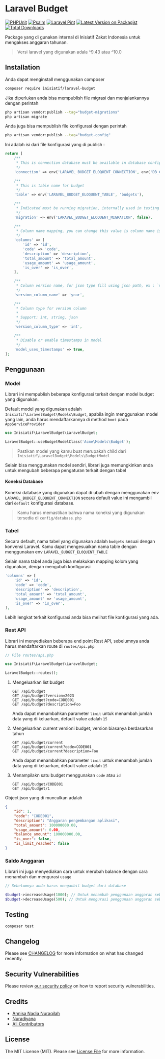 # Laravel Budget

[![PHPUnit](https://github.com/atInisiatifZakat/laravel-budget/actions/workflows/run-tests.yml/badge.svg?branch=main)](https://github.com/atInisiatifZakat/laravel-budget/actions/workflows/run-tests.yml)
[![Psalm](https://github.com/atInisiatifZakat/laravel-budget/actions/workflows/run-psalm-static-analyst.yml/badge.svg?branch=main)](https://github.com/atInisiatifZakat/laravel-budget/actions/workflows/run-psalm-static-analyst.yml)
[![Laravel Pint](https://github.com/atInisiatifZakat/laravel-budget/actions/workflows/fix-php-code-style-issues.yml/badge.svg)](https://github.com/atInisiatifZakat/laravel-budget/actions/workflows/fix-php-code-style-issues.yml)
[![Latest Version on Packagist](https://img.shields.io/packagist/v/inisiatif/laravel-budget.svg?style=flat-square)](https://packagist.org/packages/inisiatif/laravel-budget)
[![Total Downloads](https://img.shields.io/packagist/dt/inisiatif/laravel-budget.svg?style=flat-square)](https://packagist.org/packages/inisiatif/laravel-budget)

Package yang di gunakan internal di Inisiatif Zakat Indonesia untuk mengakses anggaran tahunan.

> Versi laravel yang digunakan adala ^9.43 atau ^10.0

## Installation

Anda dapat menginstall menggunakan composer

```bash
composer require inisiatif/laravel-budget
```

Jika diperlukan anda bisa mempublish file migrasi dan menjalankannya dengan perintah

```bash
php artisan vendor:publish --tag="budget-migrations"
php artisan migrate
```

Anda juga bisa mempublish file konfigurasi dengan perintah

```bash
php artisan vendor:publish --tag="budget-config"
```

Ini adalah isi dari file konfigurasi yang di publish :

```php
return [
    /**
     * This is connection database must be available in database config
     */
    'connection' => env('LARAVEL_BUDGET_ELOQUENT_CONNECTION', env('DB_CONNECTION', 'sqlite')),

    /**
     * This is table name for budget
     */
    'table' => env('LARAVEL_BUDGET_ELOQUENT_TABLE', 'budgets'),

    /**
     * Indicated must be running migration, internally used in testing
     */
    'migration' => env('LARAVEL_BUDGET_ELOQUENT_MIGRATION', false),

    /**
     * Column name mapping, you can change this value is column name is different
     */
    'columns' => [
        'id' => 'id',
        'code' => 'code',
        'description' => 'description',
        'total_amount' => 'total_amount',
        'usage_amount' => 'usage_amount',
        'is_over' => 'is_over',
    ],

    /**
     * Column version name, for json type fill using json path, ex : `version->year`
     */
    'version_column_name' => 'year',

    /**
     * Column type for version column
     *
     * Support: int, string, json
     */
    'version_column_type' => 'int',

    /**
     * Disable or enable timestamps in model
     */
    'model_uses_timestamps' => true,
];

```

## Penggunaan

### Model

Librari ini mempublish beberapa konfigurasi terkait dengan model budget yang digunakan.

Default model yang digunakan adalah `Inisiatif\LaravelBudget\Models\Budget`, apabila ingin
menggunakan model yang lain, anda harus mendaftarkannya di method `boot` pada `AppServiceProvider`

```php
use Inisiatif\LaravelBudget\LaravelBudget;

LaravelBudget::useBudgetModelClass('Acme\Models\Budget');
```

> Pastikan model yang kamu buat merupakah child dari `Inisiatif\LaravelBudget\Models\BudgetModel`

Selain bisa menggunakan model sendiri, librari juga memungkinkan anda untuk mengubah beberapa pengaturan terkait dengan tabel

#### Koneksi Database

Koneksi database yang digunakan dapat di ubah dengan menggunakan env `LARAVEL_BUDGET_ELOQUENT_CONNECTION`
secara default value ini mengambil dari `default` konfigurasi database.

> Kamu harus memastikan bahwa nama koneksi yang digunakan tersedia di `config/database.php`

### Tabel

Secara default, nama tabel yang digunakan adalah `budgets` sesuai dengan konvensi Laravel.
Kamu dapat mengesuaikan nama table dengan menggunakan env `LARAVEL_BUDGET_ELOQUENT_TABLE`

Selain nama tabel anda juga bisa melakukan mapping kolom yang digunakan, dengan mengubah konfigurasi

```php
'columns' => [
    'id' => 'id',
    'code' => 'code',
    'description' => 'description',
    'total_amount' => 'total_amount',
    'usage_amount' => 'usage_amount',
    'is_over' => 'is_over',
],
```

Lebih lengkat terkait konfigurasi anda bisa melihat file konfigurasi yang ada.

### Rest API

Librari ini menyediakan beberapa end point Rest API, sebelumnya anda harus mendaftarkan route di `routes/api.php`

```php
// File routes/api.php

use Inisiatif\LaravelBudget\LaravelBudget;

LaravelBudget::routes();
```

1. Mengeluarkan list budget

    ```text
    GET /api/budget
    GET /api/budget?version=2023
    GET /api/budget?code=CODE001
    GET /api/budget?description=Foo
    ```
   
    Anda dapat menambahkan parameter `limit` untuk menambah jumlah data yang di keluarkan, default value adalah `15`


2. Mengeluarkan current versioni budget, version biasanya berdasarkan tahun

    ```text
    GET /api/budget/current
    GET /api/budget/current?code=CODE001
    GET /api/budget/current?description=Foo
    ```
   Anda dapat menambahkan parameter `limit` untuk menambah jumlah data yang di keluarkan, default value adalah `15`

3. Menampilakn satu budget menggunakan `code` atau `id`

    ```text
    GET /api/budget/CODE001
    GET /api/budget/1
   ```

Object json yang di munculkan adalah

```json
{
    "id": 1,
    "code": "CODE001",
    "description": "Anggaran pengembangan aplikasi",
    "total_amount": 100000000.00,
    "usage_amount": 0.00,
    "balance_amount": 100000000.00,
    "is_over": false,
    "is_limit_reached": false
}
```

### Saldo Anggaran

Librari ini juga menyediakan cara untuk merubah balance dengan cara menambah dan mengurasi `usage`

```php
// Sebelumnya anda harus menganbil budget dari database

$budget->increaseUsage(1000); // Untuk menambah penggunaan anggaran sebanyak 1000
$budget->decreaseUsage(500); // Untuk mengurasi penggunaan anggaran sebanyak 500
```

## Testing

```bash
composer test
```

## Changelog

Please see [CHANGELOG](CHANGELOG.md) for more information on what has changed recently.

## Security Vulnerabilities

Please review [our security policy](../../security/policy) on how to report security vulnerabilities.

## Credits

- [Annisa Nadia Nuraqilah](https://github.com/nadiannisaqilah)
- [Nuradiyana](https://github.com/nuradiyana)
- [All Contributors](../../contributors)

## License

The MIT License (MIT). Please see [License File](LICENSE.md) for more information.

